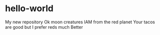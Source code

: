 # hello-world
My new repository
Ok moon creatures IAM from the red planet 
Your tacos are good but I prefer reds much 
Better

